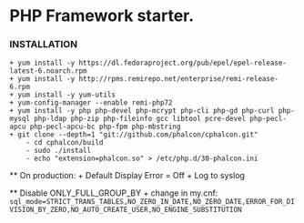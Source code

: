 # PHP Framework starter.

### INSTALLATION
    + yum install -y https://dl.fedoraproject.org/pub/epel/epel-release-latest-6.noarch.rpm
    + yum install -y http://rpms.remirepo.net/enterprise/remi-release-6.rpm
    + yum install -y yum-utils
    + yum-config-manager --enable remi-php72
    + yum install -y php php-devel php-mcrypt php-cli php-gd php-curl php-mysql php-ldap php-zip php-fileinfo gcc libtool pcre-devel php-pecl-apcu php-pecl-apcu-bc php-fpm php-mbstring
    + git clone --depth=1 "git://github.com/phalcon/cphalcon.git"
        - cd cphalcon/build
        - sudo ./install
        - echo "extension=phalcon.so" > /etc/php.d/30-phalcon.ini

** On production:
    + Default Display Error = Off
    + Log to syslog

** Disable ONLY_FULL_GROUP_BY
    + change in my.cnf:
        <code>sql_mode=STRICT_TRANS_TABLES,NO_ZERO_IN_DATE,NO_ZERO_DATE,ERROR_FOR_DIVISION_BY_ZERO,NO_AUTO_CREATE_USER,NO_ENGINE_SUBSTITUTION</code>
